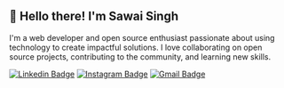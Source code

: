 ## 👋 Hello there! I'm Sawai Singh
I'm a web developer and open source enthusiast passionate about using technology to create impactful solutions. I love collaborating on open source projects, contributing to the community, and learning new skills.


[![Linkedin Badge](https://img.shields.io/badge/-sawaisinghh-blue?style=flat-square&logo=Linkedin&logoColor=white&link=https://www.linkedin.com/in/dewanshthakur/)](https://www.linkedin.com/in/sawair-singh-rajpurohit-7012721b1/)
[![Instagram Badge](https://img.shields.io/badge/-@thesawaisingh_-f56040?style=flat-square&logo=instagram&logoColor=white&link=https://instagram.com/dewanshthakur_/)](https://instagram.com/thesawaisingh)
[![Gmail Badge](https://img.shields.io/badge/-sawairajpurohit1037@gmail-db4437?style=flat-square&logo=Gmail&logoColor=white&link=mailto:dewansh.dt@gmail.com)](mailto:sawairajpurohit1037@gmail)
